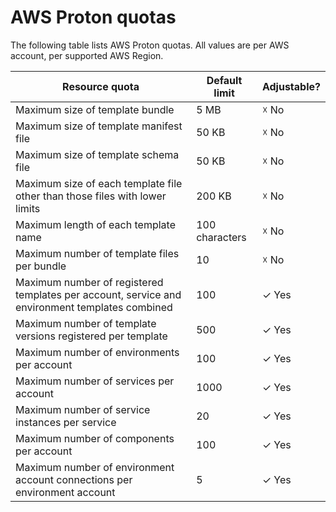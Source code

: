 # AWS Proton quotas<a name="ag-limits"></a>

The following table lists AWS Proton quotas\. All values are per AWS account, per supported AWS Region\.


| Resource quota | Default limit | Adjustable? | 
| --- | --- | --- | 
| Maximum size of template bundle | 5 MB |  ☓ No | 
| Maximum size of template manifest file | 50 KB |  ☓ No | 
| Maximum size of template schema file | 50 KB |  ☓ No | 
| Maximum size of each template file other than those files with lower limits | 200 KB |  ☓ No | 
| Maximum length of each template name | 100 characters |  ☓ No | 
| Maximum number of template files per bundle | 10 |  ☓ No | 
| Maximum number of registered templates per account, service and environment templates combined | 100 |  ✓ Yes | 
| Maximum number of template versions registered per template | 500 |  ✓ Yes | 
| Maximum number of environments per account | 100 |  ✓ Yes | 
| Maximum number of services per account | 1000 |  ✓ Yes | 
| Maximum number of service instances per service | 20 |  ✓ Yes | 
| Maximum number of components per account | 100 |  ✓ Yes | 
| Maximum number of environment account connections per environment account | 5 |  ✓ Yes | 